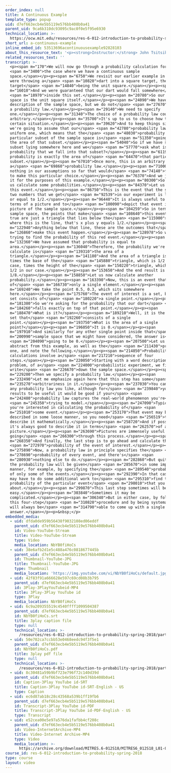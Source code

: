 ```yaml
---
order_index: null
title: A Continuous Example
template_type: popup
uid: d7ef663ecb4e5b5119e576bb408b0a41
parent_uid: 9ca6b310dc93095c9ac0f0e5f95e6930
technical_location: >-
  https://ocw.mit.edu/resources/res-6-012-introduction-to-probability-spring-2018/part-i-the-fundamentals/a-continuous-example
short_url: a-continuous-example
inline_embed_id: 53513696acontinuousexample92828103
about_this_resource_text: '<p><strong>Instructor:</strong> John Tsitsiklis</p>'
related_resources_text: ''
transcript: >-
  <p><span m="170">We will now go through a probability calculation for</span>
  <span m="3400">the case where we have a continuous sample
  space.</span></p><p><span m="6750">We revisit our earlier example in which we
  were throwing a</span> <span m="10820">dart into a square target, the square
  target</span> <span m="14840">being the unit square.</span></p><p><span
  m="16010">And we were guaranteed that our dart would fall somewhere</span>
  <span m="18970">inside this set.</span></p><p><span m="20780">So our sample
  space is the unit square itself.</span></p><p><span m="24090">We have a
  description of the sample space, but we do not</span> <span m="27670">yet have
  a probability law.</span></p><p><span m="29140">We need to specify
  one.</span></p><p><span m="31340">The choice of a probability law could be
  arbitrary.</span></p><p><span m="35700">It's up to us to choose how to model a
  certain situation.</span></p><p><span m="39620">And to keep things simple,
  we're going to assume that our</span> <span m="42780">probability law is a
  uniform one, which means that the</span> <span m="48030">probability of any
  particular subset of the sample space is</span> <span m="51350">going to be
  the area of that subset.</span></p><p><span m="54040">So if we have some
  subset lying somewhere here and we</span> <span m="57770">ask what is the
  probability that we fall into that subset?</span></p><p><span m="61190">The
  probability is exactly the area of</span> <span m="64470">that particular
  subset.</span></p><p><span m="67010">Once more, this is an arbitrary choice of
  a</span> <span m="69860">probability law.</span></p><p><span m="71000">There's
  nothing in our assumptions so far that would</span> <span m="74140">force us
  to make this particular choice.</span></p><p><span m="76370">And we just use
  it for the purposes of this example.</span></p><p><span m="80300">So now let
  us calculate some probabilities.</span></p><p><span m="84370">Let us look at
  this event.</span></p><p><span m="86750">This is the event that the sum of the
  two numbers that we get</span> <span m="92539">in our experiment is less than
  or equal to 1/2.</span></p><p><span m="96440">It is always useful to work in
  terms of a picture and to</span> <span m="100090">depict that event in a
  picture of the sample space.</span></p><p><span m="104259">So in terms of that
  sample space, the points that make</span> <span m="108640">this event to be
  true are just a triangle that lies below the</span> <span m="115900">line,
  where this is the line, that's x plus y equals 1/2.</span></p><p><span
  m="122940">Anything below that line, these are the outcomes that</span> <span
  m="126860">make this event happen.</span></p><p><span m="128978">So we're
  trying to find the probability of this red event.</span></p><p><span
  m="132360">We have assumed that probability is equal to
  area.</span></p><p><span m="136040">Therefore, the probability we're trying to
  calculate is</span> <span m="139310">the area of a
  triangle.</span></p><p><span m="141180">And the area of a triangle is 1/2
  times the base of the</span> <span m="145880">triangle, which is 1/2 in our
  case, times the height of the</span> <span m="150220">triangle, which is again
  1/2 in our case.</span></p><p><span m="153650">And the end result is
  1/8.</span></p><p><span m="158850">Let us now calculate another
  probability.</span></p><p><span m="163390">Now, this is an event that consists
  of</span> <span m="166730">only a single element.</span></p><p><span
  m="169240">We take the point 0.5, 0.3, which sits somewhere
  here.</span></p><p><span m="175760">The event of interest is a set, but that
  set consists of</span> <span m="180220">a single point.</span></p><p><span
  m="181380">So we're asking for the probability that our dart</span> <span
  m="184260">falls exactly on top of that point.</span></p><p><span
  m="188470">What is it?</span></p><p><span m="189210">Well, it is the area of a
  set that</span> <span m="192260">consists of a single
  point.</span></p><p><span m="193750">What is the area of a single
  point?</span></p><p><span m="196050">It is 0.</span></p><p><span
  m="197910">And similarly for any other single point inside that</span> <span
  m="200990">sample space that we might have considered, the answer is</span>
  <span m="204090">going to be 0.</span></p><p><span m="207500">Let us now
  abstract from this example, as well as the</span> <span m="211430">previous
  one, and note the following.</span></p><p><span m="214850">Probability
  calculations involve a</span> <span m="217210">sequence of four
  steps.</span></p><p><span m="220050">Starting with a word description of a
  problem, of a</span> <span m="224000">probabilistic experiment, we first
  write</span> <span m="226670">down the sample space.</span></p><p><span
  m="229200">Then we specify a probability law.</span></p><p><span
  m="232490">Let me emphasize again here that this step has some</span> <span
  m="235270">arbitrariness in it.</span></p><p><span m="237030">You can choose
  any probability law you like, although for</span> <span m="239840">your
  results to be useful it would be good if your</span> <span
  m="242480">probability law captures the real-world phenomenon you're</span>
  <span m="245350">trying to model.</span></p><p><span m="247090">Typically
  you're interested in calculating the probability of</span> <span
  m="251010">some event.</span></p><p><span m="253170">That event may be
  described in some loose manner, so you need</span> <span m="256519">to
  describe it mathematically.</span></p><p><span m="258720">And if possible,
  it's always good to describe it in terms</span> <span m="262570">of a
  picture.</span></p><p><span m="263690">Pictures are immensely useful when
  going</span> <span m="266300">through this process.</span></p><p><span
  m="268350">And finally, the last step is to go ahead and calculate the</span>
  <span m="272970">probability of the event of interest.</span></p><p><span
  m="275890">Now, a probability law in principle specifies the</span> <span
  m="278690">probability of every event, and there's</span> <span
  m="280930">nothing else to do.</span></p><p><span m="282860">But quite often
  the probability law will be given</span> <span m="285670">in some implicit
  manner, for example, by specifying the</span> <span m="289540">probabilities
  of only some of the events.</span></p><p><span m="292390">In that case, you
  may have to do some additional work to</span> <span m="295310">find the
  probability of the particular event</span> <span m="298010">that you care
  about.</span></p><p><span m="299870">This last step sometimes will be
  easy.</span></p><p><span m="303840">Sometimes it may be
  complicated.</span></p><p><span m="306340">But in either case, by following
  this four-step</span> <span m="310820">procedure and by being systematic you
  will always be</span> <span m="314790">able to come up with a single correct
  answer.</span></p><p>&nbsp;</p>
embedded_media:
  - uid: dfda0de959b56438f9032108ed06eddf
    parent_uid: d7ef663ecb4e5b5119e576bb408b0a41
    id: Video-YouTube-Stream
    title: Video-YouTube-Stream
    type: Video
    media_location: NbYB0fiHoCs
  - uid: 38e6afb2d1e5c488a476c0818677445b
    parent_uid: d7ef663ecb4e5b5119e576bb408b0a41
    id: Thumbnail-YouTube-JPG
    title: Thumbnail-YouTube-JPG
    type: Thumbnail
    media_location: 'https://img.youtube.com/vi/NbYB0fiHoCs/default.jpg'
  - uid: 42f83f91a666628e597c69cd08b3b795
    parent_uid: d7ef663ecb4e5b5119e576bb408b0a41
    id: 3Play-3PlayYouTubeid-MP4
    title: 3Play-3Play YouTube id
    type: 3Play
    media_location: NbYB0fiHoCs
  - uid: 6c9a209355519c4540ffff1099504387
    parent_uid: d7ef663ecb4e5b5119e576bb408b0a41
    id: NbYB0fiHoCs.srt
    title: 3play caption file
    type: null
    technical_location: >-
      /resources/res-6-012-introduction-to-probability-spring-2018/part-i-the-fundamentals/a-continuous-example/NbYB0fiHoCs.srt
  - uid: 50e702ca7ccbb53e0468eedc94f3f5e1
    parent_uid: d7ef663ecb4e5b5119e576bb408b0a41
    id: NbYB0fiHoCs.pdf
    title: 3play pdf file
    type: null
    technical_location: >-
      /resources/res-6-012-introduction-to-probability-spring-2018/part-i-the-fundamentals/a-continuous-example/NbYB0fiHoCs.pdf
  - uid: 8c30481a59b9bf723e796f72c140d39d
    parent_uid: d7ef663ecb4e5b5119e576bb408b0a41
    id: Caption-3Play YouTube id-SRT
    title: Caption-3Play YouTube id-SRT-English - US
    type: Caption
  - uid: ec6d87ab18c28c43568a539b1ff19fb6
    parent_uid: d7ef663ecb4e5b5119e576bb408b0a41
    id: Transcript-3Play YouTube id-PDF
    title: Transcript-3Play YouTube id-PDF-English - US
    type: Transcript
  - uid: e52cea00e5e97a576da1fafbb4cf208c
    parent_uid: d7ef663ecb4e5b5119e576bb408b0a41
    id: Video-InternetArchive-MP4
    title: Video-Internet Archive-MP4
    type: Video
    media_location: >-
      https://archive.org/download/MITRES.6-012S18/MITRES6_012S18_L01-08_300k.mp4
course_id: res-6-012-introduction-to-probability-spring-2018
type: course
layout: video
---
```

